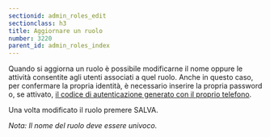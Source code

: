 ```yaml
---
sectionid: admin_roles_edit
sectionclass: h3
title: Aggiornare un ruolo
number: 3220
parent_id: admin_roles_index
---
```

Quando si aggiorna un ruolo è possibile modificarne il nome oppure le attività consentite agli utenti associati a quel ruolo.
Anche in questo caso, per confermare la propria identità, è necessario inserire la propria password o, se attivato, <a href="https://inforlife.github.io/traininghub/#otp">il codice di autenticazione generato con il proprio telefono</a>.

Una volta modificato il ruolo premere SALVA.

_Nota:  Il nome del ruolo deve essere univoco._
